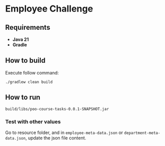 # Employee Challenge

## Requirements

- **Java 21**
- **Gradle**

## How to build

Execute follow command:

```
./gradlew clean build
```

## How to run

```
build/libs/poo-course-tasks-0.0.1-SNAPSHOT.jar
```

### Test with other values

Go to resource folder, and in `employee-meta-data.json` or `department-meta-data.json`, update the json file content.
